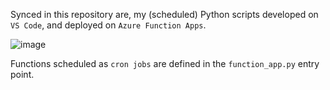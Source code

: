 Synced in this repository are, my (scheduled) Python scripts developed on ```VS Code```, and deployed on ```Azure Function Apps```. 

![image](https://github.com/user-attachments/assets/09744c0f-7933-4cbf-a06d-8b381b795195)

Functions scheduled as ```cron jobs``` are defined in the ```function_app.py``` entry point.


